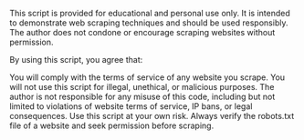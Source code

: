 This script is provided for educational and personal use only. It is intended to demonstrate web scraping techniques and should be used responsibly. The author does not condone or encourage scraping websites without permission.

By using this script, you agree that:

You will comply with the terms of service of any website you scrape.
You will not use this script for illegal, unethical, or malicious purposes.
The author is not responsible for any misuse of this code, including but not limited to violations of website terms of service, IP bans, or legal consequences.
Use this script at your own risk. Always verify the robots.txt file of a website and seek permission before scraping.
